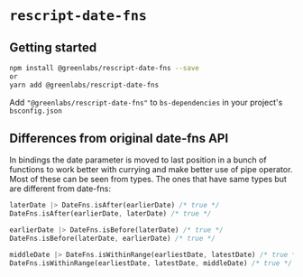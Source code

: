 # `rescript-date-fns`

## Getting started

```bash
npm install @greenlabs/rescript-date-fns --save
or
yarn add @greenlabs/rescript-date-fns
```

Add `"@greenlabs/rescript-date-fns"` to `bs-dependencies` in your project's `bsconfig.json`

## Differences from original date-fns API

In bindings the date parameter is moved to last position in a bunch of functions to work better with currying and make better use of pipe operator. Most of these can be seen from types. The ones that have same types but are different from date-fns:

```rs
laterDate |> DateFns.isAfter(earlierDate) /* true */
DateFns.isAfter(earlierDate, laterDate) /* true */

earlierDate |> DateFns.isBefore(laterDate) /* true */
DateFns.isBefore(laterDate, earlierDate) /* true */

middleDate |> DateFns.isWithinRange(earliestDate, latestDate) /* true */
DateFns.isWithinRange(earliestDate, latestDate, middleDate) /* true */
```
